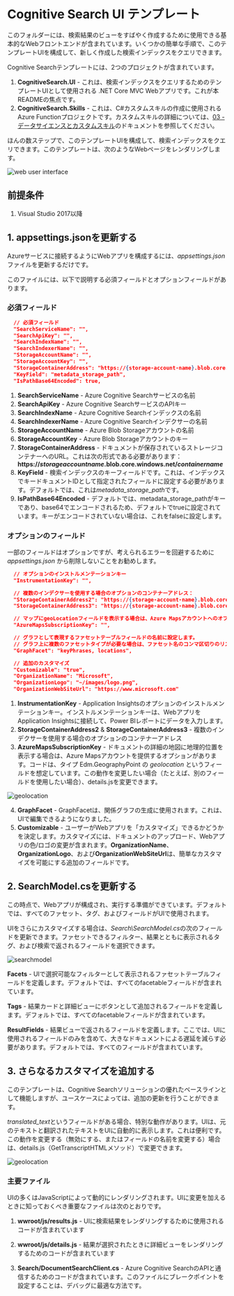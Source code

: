# Cognitive Search UI テンプレート
このフォルダーには、検索結果のビューをすばやく作成するために使用できる基本的なWebフロントエンドが含まれています。いくつかの簡単な手順で、このテンプレートUIを構成して、新しく作成した検索インデックスをクエリできます。

Cognitive Searchテンプレートには、2つのプロジェクトが含まれています。

1. **CognitiveSearch.UI** - これは、検索インデックスをクエリするためのテンプレートUIとして使用される .NET Core MVC Webアプリです。これが本READMEの焦点です。
2. **CognitiveSearch.Skills** - これは、C#カスタムスキルの作成に使用されるAzure Functionプロジェクトです。カスタムスキルの詳細については、[03 - データサイエンスとカスタムスキル](../03%20-%20Data%20Science%20and%20Custom%20Skills/README.md)のドキュメントを参照してください。

ほんの数ステップで、このテンプレートUIを構成して、検索インデックスをクエリできます。このテンプレートは、次のようなWebページをレンダリングします。

![web user interface](../images/WebUI.jpg)

## 前提条件

1. Visual Studio 2017以降

## 1. appsettings.jsonを更新する

Azureサービスに接続するようにWebアプリを構成するには、*appsettings.json*ファイルを更新するだけです。

このファイルには、以下で説明する必須フィールドとオプションフィールドがあります。

### 必須フィールド

```json
  // 必須フィールド
  "SearchServiceName": "",
  "SearchApiKey": "",
  "SearchIndexName": "",
  "SearchIndexerName": "",
  "StorageAccountName": "",
  "StorageAccountKey": "",
  "StorageContainerAddress": "https://{storage-account-name}.blob.core.windows.net/{container-name}",
  "KeyField": "metadata_storage_path",
  "IsPathBase64Encoded": true,
```

1. **SearchServiceName** - Azure Cognitive Searchサービスの名前
2. **SearchApiKey** - Azure Cognitive SearchサービスのAPIキー
3. **SearchIndexName** - Azure Cognitive Searchインデックスの名前
4. **SearchIndexerName** - Azure Cognitive Searchインデクサーの名前
5. **StorageAccountName** - Azure Blob Storageアカウントの名前
6. **StorageAccountKey** - Azure Blob Storageアカウントのキー
7. **StorageContainerAddress** - ドキュメントが保存されているストレージコンテナーへのURL。これは次の形式である必要があります：**https://*storageaccountname*.blob.core.windows.net/*containername***
8. **KeyField** - 検索インデックスのキーフィールドです。これは、インデックスでキードキュメントIDとして指定されたフィールドに設定する必要があります。デフォルトでは、これは*metadata_storage_path*です。
9. **IsPathBase64Encoded** - デフォルトでは、metadata_storage_pathがキーであり、base64でエンコードされるため、デフォルトでtrueに設定されています。キーがエンコードされていない場合は、これをfalseに設定します。

### オプションのフィールド

一部のフィールドはオプションですが、考えられるエラーを回避するために *appsettings.json* から削除しないことをお勧めします。

```json
  // オプションのインストルメンテーションキー
  "InstrumentationKey": "",

  // 複数のインデクサーを使用する場合のオプションのコンテナーアドレス：
  "StorageContainerAddress2": "https://{storage-account-name}.blob.core.windows.net/{container-name}",
  "StorageContainerAddress3": "https://{storage-account-name}.blob.core.windows.net/{container-name}",

  // マップにgeoLocationフィールドを表示する場合は、Azure Mapsアカウントへのオプションのキー
  "AzureMapsSubscriptionKey": "",

  // グラフとして表現するファセットテーブルフィールドの名前に設定します。
  // グラフ上に複数のファセットタイプが必要な場合は、ファセット名のコンマ区切りのリストを設定することもできます。
  "GraphFacet": "keyPhrases, locations",

  // 追加のカスタマイズ
  "Customizable": "true",
  "OrganizationName": "Microsoft",
  "OrganizationLogo": "~/images/logo.png",
  "OrganizationWebSiteUrl": "https://www.microsoft.com"

```

1. **InstrumentationKey** - Application Insightsのオプションのインストルメンテーションキー。インストルメンテーションキーは、WebアプリをApplication Insightsに接続して、Power BIレポートにデータを入力します。
2. **StorageContainerAddress2** & **StorageContainerAddress3** - 複数のインデクサーを使用する場合のオプションのコンテナーアドレス
3. **AzureMapsSubscriptionKey** - ドキュメントの詳細の地図に地理的位置を表示する場合は、Azure Mapsアカウントを提供するオプションがあります。コードは、タイプ Edm.GeographyPoint の *geolocation* というフィールドを想定しています。この動作を変更したい場合（たとえば、別のフィールドを使用したい場合）、details.jsを変更できます。

![geolocation](../images/geolocation.png)

4. **GraphFacet** - GraphFacetは、関係グラフの生成に使用されます。これは、UIで編集できるようになりました。
5. **Customizable** - ユーザーがWebアプリを「カスタマイズ」できるかどうかを決定します。カスタマイズには、ドキュメントのアップロード、Webアプリの色/ロゴの変更が含まれます。**OrganizationName**、**OrganizationLogo**、および**OrganizationWebSiteUrl**は、簡単なカスタマイズを可能にする追加のフィールドです。

## 2. SearchModel.csを更新する

この時点で、Webアプリが構成され、実行する準備ができています。デフォルトでは、すべてのファセット、タグ、およびフィールドがUIで使用されます。

UIをさらにカスタマイズする場合は、*Search\SearchModel.cs*の次のフィールドを更新できます。ファセットできるフィルター、結果とともに表示されるタグ、および検索で返されるフィールドを選択できます。

![searchmodel](../images/SearchModel.png)

**Facets** - UIで選択可能なフィルターとして表示されるファセットテーブルフィールドを定義します。デフォルトでは、すべてのfacetableフィールドが含まれています。

**Tags** - 結果カードと詳細ビューにボタンとして追加されるフィールドを定義します。デフォルトでは、すべてのfacetableフィールドが含まれています。

**ResultFields** - 結果ビューで返されるフィールドを定義します。ここでは、UIに使用されるフィールドのみを含めて、大きなドキュメントによる遅延を減らす必要があります。デフォルトでは、すべてのフィールドが含まれています。

## 3. さらなるカスタマイズを追加する

このテンプレートは、Cognitive Searchソリューションの優れたベースラインとして機能しますが、ユースケースによっては、追加の更新を行うことができます。

*translated_text*というフィールドがある場合、特別な動作があります。UIは、元のテキストと翻訳されたテキストをUIに自動的に表示します。これは便利です。この動作を変更する（無効にする、またはフィールドの名前を変更する）場合は、details.js（GetTranscriptHTMLメソッド）で変更できます。

![geolocation](../images/translated.png)

### 主要ファイル

UIの多くはJavaScriptによって動的にレンダリングされます。UIに変更を加えるときに知っておくべき重要なファイルは次のとおりです。

1. **wwroot/js/results.js** - UIに検索結果をレンダリングするために使用されるコードが含まれています

2. **wwroot/js/details.js** - 結果が選択されたときに詳細ビューをレンダリングするためのコードが含まれています

3. **Search/DocumentSearchClient.cs** - Azure Cognitive SearchのAPIと通信するためのコードが含まれています。このファイルにブレークポイントを設定することは、デバッグに最適な方法です。
